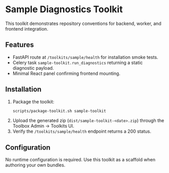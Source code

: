 # Sample Diagnostics Toolkit

This toolkit demonstrates repository conventions for backend, worker, and frontend integration.

## Features

- FastAPI route at `/toolkits/sample/health` for installation smoke tests.
- Celery task `sample-toolkit.run_diagnostics` returning a static diagnostic payload.
- Minimal React panel confirming frontend mounting.

## Installation

1. Package the toolkit:
   ```bash
   scripts/package-toolkit.sh sample-toolkit
   ```
2. Upload the generated zip (`dist/sample-toolkit-<date>.zip`) through the Toolbox Admin → Toolkits UI.
3. Verify the `/toolkits/sample/health` endpoint returns a 200 status.

## Configuration

No runtime configuration is required. Use this toolkit as a scaffold when authoring your own bundles.
